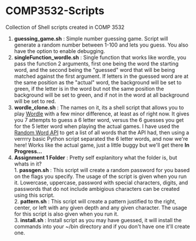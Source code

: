 # COMP3532-Scripts
Collection of Shell scripts created in COMP 3532

1. **guessing_game.sh** : Simple number guessing game. Script will generate a random number between 1-100 and lets you guess. You also have the option to enable debugging.
2. **singleFunction_wordle.sh** : Single function that works like wordle, you pass the function 2 arguments, first one being the word the starting word, and the second being the "guessed" word that will be being matched against the first argument. If letters in the guessed word are at the same position as the "actual" word, the background will be set to green, if the letter is in the word but not the same position the background will be set to green, and if not in the word at all background will be set to red.
3. **wordle_clone.sh** : The names on it, its a shell script that allows you to play [Wordle](https://www.nytimes.com/games/wordle/index.html) with a few minor difference, at least as of right now. It gives you 7 attempts to guess a 6 letter word, versus the 6 guesses you get for the 5 letter word when playing the actual games. I have used the [Random Word API](http://random-word-api.herokuapp.com/home) to get a list of all words that the API had, then using a verrrry basic Python script separated the 6 letter words, and now we're here! Works like the actual game, just a little buggy but we'll get there **In Progress...**
4. **Assignment 1 Folder** : Pretty self explanitory what the folder is, but whats in it? </br>
        1. **passgen.sh** : This script will create a random password for you based on the flags you specify. The usage of the script is given when you run it. Lowercase, uppercase, password with special characters, digits, and passwords that do not include ambigious characters can be created using this script. </br>
        2. **pattern.sh** : This script will create a pattern justified to the right, center, or left with any given depth and any given character. The usage for this script is also given when you run it. </br>
        3. **install.sh** : Install script as you may have guessed, it will install the commands into your ~/bin directory and if you don't have one it'll create one. </br>


